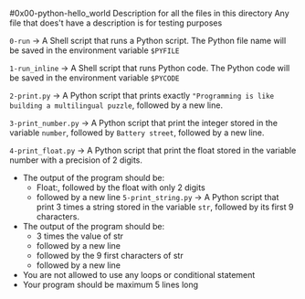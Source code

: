 #0x00-python-hello_world
Description for all the files in this directory
Any file that does't have a description is for testing purposes


`0-run` -> A Shell script that runs a Python script.
The Python file name will be saved in the environment variable `$PYFILE`

`1-run_inline` -> A Shell script that runs Python code.
The Python code will be saved in the environment variable `$PYCODE`

`2-print.py` -> A Python script that prints exactly `"Programming is like building a multilingual puzzle`, followed by a new line.

`3-print_number.py` -> A Python script that print the integer stored in the variable `number`, followed by `Battery street`, followed by a new line.

`4-print_float.py` -> A Python script that  print the float stored in the variable number with a precision of 2 digits.
- The output of the program should be:
	- Float:, followed by the float with only 2 digits
	- followed by a new line
`5-print_string.py` -> A Python script that print 3 times a string stored in the variable `str`, followed by its first 9 characters.
- The output of the program should be:
	- 3 times the value of str
	- followed by a new line
	- followed by the 9 first characters of str
	- followed by a new line
- You are not allowed to use any loops or conditional statement
- Your program should be maximum 5 lines long

